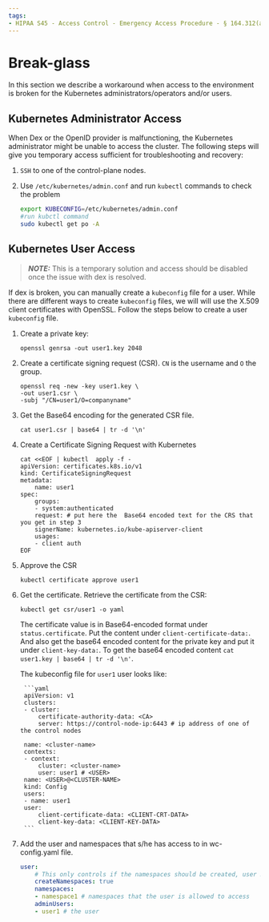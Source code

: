 ```yaml
---
tags:
- HIPAA S45 - Access Control - Emergency Access Procedure - § 164.312(a)(2)(ii)
---
```

# Break-glass
In this section we  describe a workaround when access  to the environment is broken for  the Kubernetes administrators/operators and/or users.


## Kubernetes Administrator Access

When Dex or the OpenID provider is malfunctioning, the Kubernetes administrator might be unable to access the cluster. The following steps will give you temporary access sufficient for troubleshooting and recovery:

1. `SSH` to one of the control-plane nodes.

1. Use `/etc/kubernetes/admin.conf` and run `kubectl` commands to check the problem

    ```bash
    export KUBECONFIG=/etc/kubernetes/admin.conf
    #run kubctl command
    sudo kubectl get po -A
    ```
## Kubernetes User Access

> **_NOTE:_** This is a temporary solution and access should be disabled once the issue with dex is resolved.

If dex is broken, you can manually create a `kubeconfig` file for a user. While there are different ways to create `kubeconfig` files, we will will use the X.509 client certificates with OpenSSL. Follow the steps below to create a user `kubeconfig` file.

1. Create a private key:
    ```
    openssl genrsa -out user1.key 2048
    ```
2. Create a certificate signing request (CSR). `CN` is the username and `O` the group.
    ```
    openssl req -new -key user1.key \
    -out user1.csr \
    -subj "/CN=user1/O=companyname"
    ```
3. Get the Base64 encoding for the generated CSR file.
    ```
    cat user1.csr | base64 | tr -d '\n'
    ```
4. Create a Certificate Signing Request with Kubernetes
    ```
    cat <<EOF | kubectl  apply -f -
    apiVersion: certificates.k8s.io/v1
    kind: CertificateSigningRequest
    metadata:
        name: user1
    spec:
        groups:
        - system:authenticated
        request: # put here the  Base64 encoded text for the CRS that you get in step 3
        signerName: kubernetes.io/kube-apiserver-client
        usages:
        - client auth
    EOF
    ```
5. Approve the CSR
    ```
    kubectl certificate approve user1
    ```
6. Get the certificate.
    Retrieve the certificate from the CSR:
    ```
    kubectl get csr/user1 -o yaml
    ```
    The certificate value is in Base64-encoded format under `status.certificate`. Put the content under `client-certificate-data:`.  And also get the base64 encoded content for the private key and put it under `client-key-data:`. To get the base64 encoded content `cat user1.key | base64 | tr -d '\n'`.

    The kubeconfig file for `user1` user looks like:

        ```yaml
        apiVersion: v1
        clusters:
        - cluster:
            certificate-authority-data: <CA>
            server: https://control-node-ip:6443 # ip address of one of the control nodes

        name: <cluster-name>
        contexts:
        - context:
            cluster: <cluster-name>
            user: user1 # <USER>
        name: <USER>@<CLUSTER-NAME>
        kind: Config
        users:
        - name: user1
        user:
            client-certificate-data: <CLIENT-CRT-DATA>
            client-key-data: <CLIENT-KEY-DATA>
        ```
7. Add the user and  namespaces that s/he has access to in wc-config.yaml file.

    ```yaml
    user:
        # This only controls if the namespaces should be created, user RBAC is always created.
        createNamespaces: true
        namespaces:
        - namespace1 # namespaces that the user is allowed to access
        adminUsers:
        - user1 # the user
    ```
